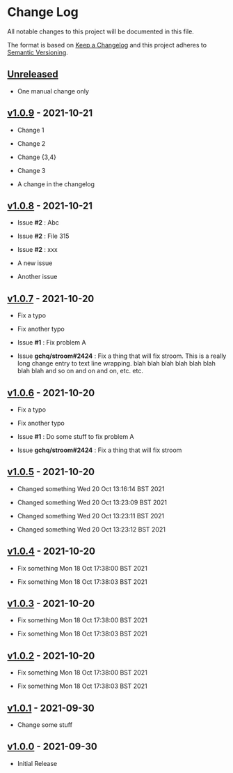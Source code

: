 # Change Log
All notable changes to this project will be documented in this file.

The format is based on [Keep a Changelog](http://keepachangelog.com/) 
and this project adheres to [Semantic Versioning](http://semver.org/).


## [Unreleased]





* One manual change only





## [v1.0.9] - 2021-10-21





* Change 1


* Change 2

* Change {3,4}

* Change 3

* A change in the changelog



## [v1.0.8] - 2021-10-21

* Issue **#2** : Abc

* Issue **#2** : File 315

* Issue **#2** : xxx

* A new issue

* Another issue


## [v1.0.7] - 2021-10-20

* Fix a typo

* Fix another typo

* Issue **#1** : Fix problem A

* Issue **gchq/stroom#2424** : Fix a thing that will fix stroom. This is a really long change entry to text line wrapping. blah blah blah blah blah blah blah blah and so on and on and on, etc. etc.


## [v1.0.6] - 2021-10-20

* Fix a typo

* Fix another typo

* Issue **#1** : Do some stuff to fix problem A

* Issue **gchq/stroom#2424** : Fix a thing that will fix stroom


## [v1.0.5] - 2021-10-20

* Changed something Wed 20 Oct 13:16:14 BST 2021

* Changed something Wed 20 Oct 13:23:09 BST 2021

* Changed something Wed 20 Oct 13:23:11 BST 2021

* Changed something Wed 20 Oct 13:23:12 BST 2021


## [v1.0.4] - 2021-10-20

* Fix something Mon 18 Oct 17:38:00 BST 2021

* Fix something Mon 18 Oct 17:38:03 BST 2021


## [v1.0.3] - 2021-10-20

* Fix something Mon 18 Oct 17:38:00 BST 2021

* Fix something Mon 18 Oct 17:38:03 BST 2021


## [v1.0.2] - 2021-10-20

* Fix something Mon 18 Oct 17:38:00 BST 2021

* Fix something Mon 18 Oct 17:38:03 BST 2021


## [v1.0.1] - 2021-09-30

* Change some stuff


## [v1.0.0] - 2021-09-30

* Initial Release


[Unreleased]: https://github.com/at055612/release-it-testbed/compare/v1.0.9...HEAD
[v1.0.9]: https://github.com/at055612/release-it-testbed/compare/v1.0.8...v1.0.9
[v1.0.8]: https://github.com/at055612/release-it-testbed/compare/v1.0.7...v1.0.8
[v1.0.7]: https://github.com/at055612/release-it-testbed/compare/v1.0.6...v1.0.7
[v1.0.6]: https://github.com/at055612/release-it-testbed/compare/v1.0.5...v1.0.6
[v1.0.5]: https://github.com/at055612/release-it-testbed/compare/v1.0.4...v1.0.5
[v1.0.4]: https://github.com/at055612/release-it-testbed/compare/v1.0.3...v1.0.4
[v1.0.3]: https://github.com/at055612/release-it-testbed/compare/v1.0.2...v1.0.3
[v1.0.2]: https://github.com/at055612/release-it-testbed/compare/v1.0.1...v1.0.2
[v1.0.1]: https://github.com/at055612/release-it-testbed/compare/v1.0.0...v1.0.1
[v1.0.0]: https://github.com/at055612/release-it-testbed/compare/v1.0.0...v1.0.0
